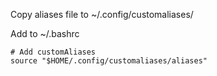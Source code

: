 Copy aliases file to ~/.config/customaliases/

Add to ~/.bashrc 
```
# Add customAliases
source "$HOME/.config/customaliases/aliases"
```
